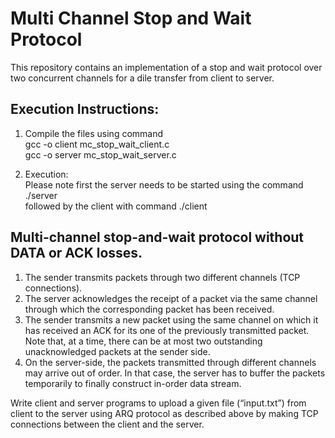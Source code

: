 # Multi Channel Stop and Wait Protocol

This repository contains an implementation of a stop and wait protocol over two concurrent channels for a dile transfer from client to server.

## Execution Instructions:

1. Compile the files using command<br/>
     gcc -o client mc_stop_wait_client.c<br/>
     gcc -o server mc_stop_wait_server.c<br/>

2. Execution:<br/>
Please note first the server needs to be started using the command<br/>
    ./server<br/>
followed by the client with command
    ./client<br/>
 
## Multi-channel stop-and-wait protocol without DATA or ACK losses.
1. The sender transmits packets through two different channels (TCP connections).
2. The server acknowledges the receipt of a packet via the same channel through which the
corresponding packet has been received.
3. The sender transmits a new packet using the same channel on which it has received an ACK for its
one of the previously transmitted packet. Note that, at a time, there can be at most two outstanding
unacknowledged packets at the sender side.
4. On the server-side, the packets transmitted through different channels may arrive out of order. In
that case, the server has to buffer the packets temporarily to finally construct in-order data stream.

Write client and server programs to upload a given file (“input.txt”) from client to the server using
ARQ protocol as described above by making TCP connections between the client and the server.

